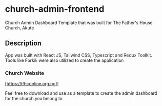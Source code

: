 # church-admin-frontend
Church Admin Dashboard Template that was built for The Father's House Church, Akute

## Description
App was built with React JS, Tailwind CSS, Typescript and Redux Toolkit. Tools like Forkik were also utilized to create the application

### Church Website
[https://tfhconline.org.ng/]

Feel free to download and use as a template to create the admin dashboard for the church you belong to
